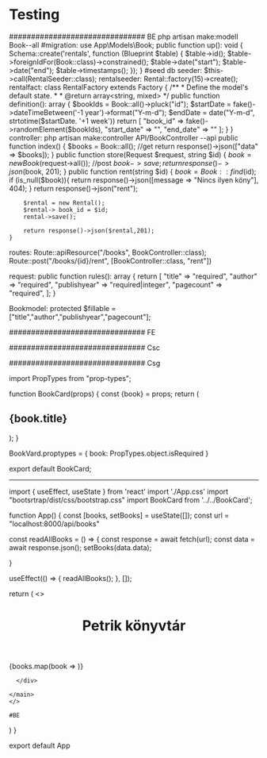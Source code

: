 # Testing
###############################
BE
php artisan make:modell Book--all
#migration:
use App\Models\Book;
    public function up(): void
    {
        Schema::create('rentals', function (Blueprint $table) {
            $table->id();
            $table->foreignIdFor(Book::class)->constrained();
            $table->date("start");
            $table->date("end");
            $table->timestamps();
        });
    }
#seed
db seeder: $this->call(RentalSeeder::class);
rentalseeder: Rental::factory(15)->create();
rentalfact: class RentalFactory extends Factory
{
    /**
     * Define the model's default state.
     *
     * @return array<string, mixed>
     */
    public function definition(): array
    {
        $bookIds = Book::all()->pluck("id");
        $startDate = fake()->dateTimeBetween('-1 year')->format("Y-m-d");
        $endDate = date("Y-m-d", strtotime($startDate. '+1 week'))
        return [
            "book_id" => fake()->randomElement($bookIds),
            "start_date" => "",
            "end_date" => ""
        ];
    }
}
controller: php artisan make:controller API/BookController --api
    public function index()
    {
        $books = Book::all(); //get
        return response()->json(["data" => $books]);
    }
    public function store(Request $request, string $id)
    {
        $book = new Book($request->all()); //post
        $book->save;
        return response()->json($book, 201);
    }
    public function rent(string $id)
    {
        $book = Book::find($id);
        if (is_null($book)){
            return response()->json([message => "Nincs ilyen köny"], 404);
        }
        return response()->json("rent");

        $rental = new Rental();
        $rental-> book_id = $id;
        rental->save();

        return response()->json($rental,201);
    }


routes:
Route::apiResource("/books", BookController::class);
Route::post("/books/{id}/rent", [BookController::class, "rent"])

request:
    public function rules(): array
    {
        return [
            "title" => "required", 
            "author" => "required", 
            "publishyear" => "required|integer", 
            "pagecount" => "required", 
        ];
    }
    
Bookmodel:     protected $fillable = ["title","author","publishyear","pagecount"];
    


###############################
FE

###############################
Csc


###############################
Csg



import PropTypes from "prop-types";

function BookCard(props) {
    const {book} = props;
    return (
        <div className="col card">
            <div card-body>
                <h2>{book.title}</h2>
            </div>
        </div>
    );
}

BookVard.proptypes = {
    book: PropTypes.object.isRequired
}

export default BookCard;

_________________

import { useEffect, useState } from 'react'
import './App.css'
import "bootsrtrap/dist/css/bootstrap.css"
import BookCard from '../../BookCard';

function App() {
const [books, setBooks] = useState([]);
const url = "localhost:8000/api/books"

const readAllBooks = () => {
  const response = await fetch(url);
  const data = await response.json();
  setBooks(data.data);

}

useEffect(() => {
  readAllBooks();
}, []);


  return (
    <>
        <header>
    <nav></nav>
    <h1>Petrik könyvtár</h1>
    </header>
    <main className='container'>
      <div className='row'>
        {books.map(book => <BookCard key={book.id} book={book}/>)}

      </div>

    </main>
    </>

    #BE

    


  )
}

export default App
